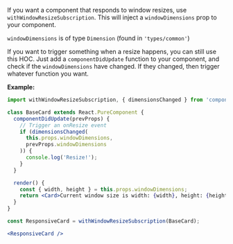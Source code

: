 If you want a component that responds to window resizes, use `withWindowResizeSubscription`. This will inject a `windowDimensions` prop to your component.

`windowDimensions` is of type `Dimension` (found in `'types/common'`)

If you want to trigger something when a resize happens, you can still use this HOC.
Just add a `componentDidUpdate` function to your component, and check if the `windowDimensions` have changed. If they changed, then trigger whatever function you want.

**Example:**

```jsx
import withWindowResizeSubscription, { dimensionsChanged } from 'components/ui/hocs/withWindowResizeSubscription';

class BaseCard extends React.PureComponent {
  componentDidUpdate(prevProps) {
    // Trigger an onResize event
    if (dimensionsChanged(
      this.props.windowDimensions,
      prevProps.windowDimensions
    )) {
      console.log('Resize!');
    }
  }

  render() {
    const { width, height } = this.props.windowDimensions;
    return <Card>Current window size is width: {width}, height: {height}</Card>;
  }
}

const ResponsiveCard = withWindowResizeSubscription(BaseCard);

<ResponsiveCard />
```
